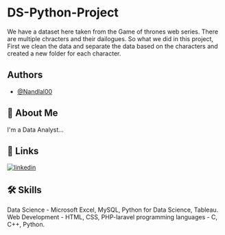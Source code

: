 # DS-Python-Project
We have a dataset here taken from the Game of thrones web series. There are multiple chracters and their dailogues. So what we did in this project, First we clean the data and separate the data based on the characters and created a new folder for each character.

## Authors
- [@Nandlal00](https://www.github.com/Nandlal00)

## 🚀 About Me
I'm a Data Analyst...

## 🔗 Links
[![linkedin](https://img.shields.io/badge/linkedin-0A66C2?style=for-the-badge&logo=linkedin&logoColor=white)](https://in.linkedin.com/in/nand-lal-regar-62aa5b1ba?trk=public_profile_browsemap_profile-result-card_result-card_full-click)

## 🛠 Skills
Data Science - Microsoft Excel, MySQL, Python for Data Science, Tableau.
Web Development - HTML, CSS, PHP-laravel
programming languages - C, C++, Python.
